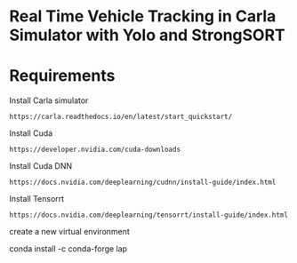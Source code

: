 # Real Time Vehicle Tracking in Carla Simulator with Yolo and StrongSORT

# Requirements 

Install Carla simulator 
```
https://carla.readthedocs.io/en/latest/start_quickstart/
```
Install Cuda
```
https://developer.nvidia.com/cuda-downloads
```
Install Cuda DNN
```
https://docs.nvidia.com/deeplearning/cudnn/install-guide/index.html
```
Install Tensorrt
```
https://docs.nvidia.com/deeplearning/tensorrt/install-guide/index.html
```
create a new virtual environment

conda install -c conda-forge lap


